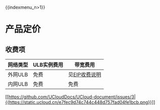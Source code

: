 {{indexmenu_n>1}}

# 产品定价

## 收费项

| 网络类型 | ULB实例费用 | 带宽费用 |
| - | - | - |
| 外网ULB | 免费 | 见[EIP收费说明](https://docs.ucloud.cn/network/unet/eip_price) |
| 内网ULB | 免费 | 免费 |

[[https://github.com/UCloudDocs/UCloud-document/issues/3|{{https://static.ucloud.cn/e7fec9d74c744c448d757fad04fe1bcb.png}}]]
